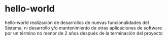 # hello-world
hello-world
realización de desarrollos de nuevas funcionalidades del Sistema, ni desarrollo y/o mantenimiento de otras aplicaciones de software por un término no menor de 2 años después de la terminación del proyecto
